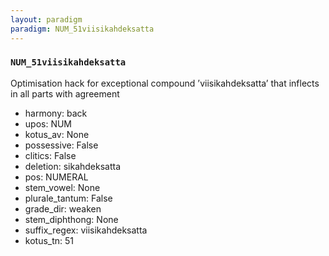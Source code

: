 ```yaml
---
layout: paradigm
paradigm: NUM_51viisikahdeksatta
---
```

### ` NUM_51viisikahdeksatta `

Optimisation hack for exceptional compound ’viisikahdeksatta’ that inflects in all parts with agreement
* harmony: back
* upos: NUM
* kotus_av: None
* possessive: False
* clitics: False
* deletion: sikahdeksatta
* pos: NUMERAL
* stem_vowel: None
* plurale_tantum: False
* grade_dir: weaken
* stem_diphthong: None
* suffix_regex: viisikahdeksatta
* kotus_tn: 51
